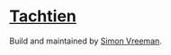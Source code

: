 [Tachtien](https://tachtien.nl)
======================
Build and maintained by [Simon Vreeman](https://vreeman.com).
